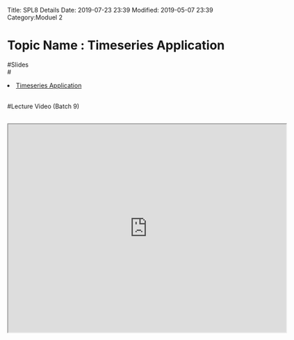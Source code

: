 Title: SPL8 Details
Date: 2019-07-23 23:39
Modified: 2019-05-07 23:39
Category:Moduel 2

# Topic Name :  Timeseries Application

#Slides<br>
#<li><a href="https://www.dropbox.com/home/Batch7/Slides/Day18?preview=TimeSeries.pptx" target="_blank"> Timeseries Application</a></li> <br>


#Lecture Video (Batch 9) <br><br>
<iframe src="https://videoken.com/embed/vkene-1Xpxzdml6w"width="640" height="480"></iframe>







